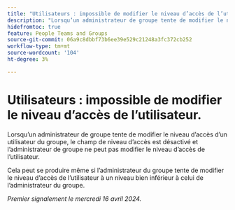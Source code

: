 ```yaml
---
title: "Utilisateurs : impossible de modifier le niveau d’accès de l’utilisateur"
description: "Lorsqu’un administrateur de groupe tente de modifier le niveau d’accès d’un utilisateur du groupe, le champ de niveau d’accès est désactivé et l’administrateur de groupe ne peut pas modifier le niveau d’accès de l’utilisateur."
hidefromtoc: true
feature: People Teams and Groups
source-git-commit: 06a9c8dbbf73b6ee39e529c21248a3fc372cb252
workflow-type: tm+mt
source-wordcount: '104'
ht-degree: 3%

---
```



# Utilisateurs : impossible de modifier le niveau d’accès de l’utilisateur.

Lorsqu’un administrateur de groupe tente de modifier le niveau d’accès d’un utilisateur du groupe, le champ de niveau d’accès est désactivé et l’administrateur de groupe ne peut pas modifier le niveau d’accès de l’utilisateur.

Cela peut se produire même si l’administrateur du groupe tente de modifier le niveau d’accès de l’utilisateur à un niveau bien inférieur à celui de l’administrateur du groupe.

_Premier signalement le mercredi 16 avril 2024._
